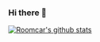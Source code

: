### Hi there 👋

[![Roomcar's github stats](https://github-readme-stats-seven-gilt.vercel.app/api?username=gitforziio&theme=nord&show_icons=true&include_all_commits=true&count_private=true&hide_rank=true&custom_title=Roomcar)](https://github.com/gitforziio)

<!--
**gitforziio/gitforziio** is a ✨ _special_ ✨ repository because its `README.md` (this file) appears on your GitHub profile.

Here are some ideas to get you started:

- 🔭 I’m currently working on ...
- 🌱 I’m currently learning ...
- 👯 I’m looking to collaborate on ...
- 🤔 I’m looking for help with ...
- 💬 Ask me about ...
- 📫 How to reach me: ...
- 😄 Pronouns: ...
- ⚡ Fun fact: ...
-->
